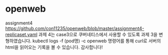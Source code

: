 # openweb

assignment4 
https://github.com/con11235/openweb/blob/master/assignment4-replicaset.yaml
과제 4는 case3으로 쿠버네티스에서 사용할 수 있도록 과제 3을 변형하였습니다.
kubectl logs -f (pod명) -c openweb 명령어를 통해 curl로 서버의 html을 읽어오는 기록을 볼 수 있습니다.
감사합니다!
